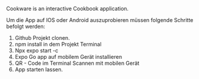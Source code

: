 Cookware is an interactive Cookbook application.



Um die App auf IOS oder Android auszuprobieren müssen folgende Schritte befolgt werden:
1. Github Projekt clonen.
2. npm install in dem Projekt Terminal
3. Npx expo start -c
4. Expo Go app auf mobilem Gerät installieren
5. QR - Code im Terminal Scannen mit mobilen Gerät
6. App starten lassen. 

